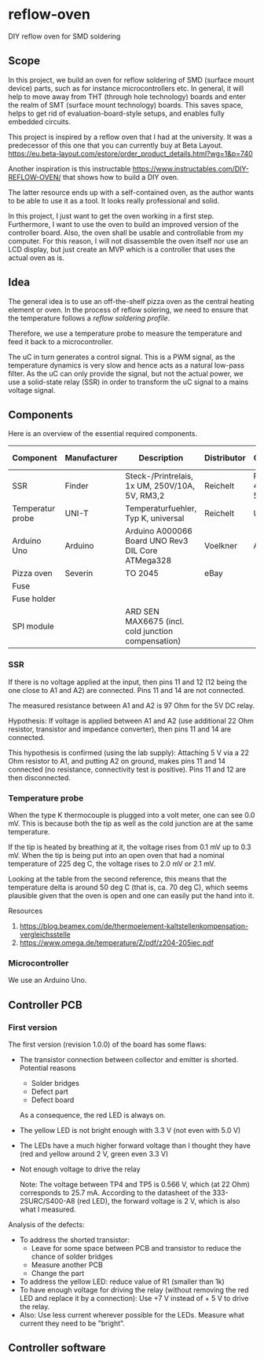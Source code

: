 # reflow-oven
DIY reflow oven for SMD soldering

## Scope

In this project, we build an oven for reflow soldering of SMD (surface mount device)
parts, such as for instance microcontrollers etc.
In general, it will help to move away from THT (through hole technology)
boards and enter the realm of SMT (surface mount technology) boards.
This saves space, helps to get rid of evaluation-board-style setups,
and enables fully embedded circuits.

This project is inspired by a reflow oven that I had at the university.
It was a predecessor of this one that you can currently buy at Beta Layout.
https://eu.beta-layout.com/estore/order_product_details.html?wg=1&p=740

Another inspiration is this instructable
https://www.instructables.com/DIY-REFLOW-OVEN/
that shows how to build a DIY oven.

The latter resource ends up with a self-contained oven, as the author wants
to be able to use it as a tool.
It looks really professional and solid.

In this project, I just want to get the oven working in a first step.
Furthermore, I want to use the oven to build an improved version of the controller board.
Also, the oven shall be usable and controllable from my computer.
For this reason, I will not disassemble the oven itself nor use an LCD
display, but just create an MVP which is a controller that
uses the actual oven as is.

## Idea

The general idea is to use an off-the-shelf pizza oven as the central
heating element or oven.
In the process of reflow solering, we need to ensure that the temperature
follows a *reflow soldering profile*.

Therefore, we use a temperature probe to measure the temperature and
feed it back to a microcontroller.

The uC in turn generates a control signal. This is a PWM signal,
as the temperature dynamics is very slow and hence acts as a natural
low-pass filter.
As the uC can only provide the signal, but not the actual power,
we use a solid-state relay (SSR) in order to transform the uC signal
to a mains voltage signal.

## Components

Here is an overview of the essential required components.

| Component            | Manufacturer  | Description                                        | Distributor  | Order no.       | Price (Euro)  |
|----------------------|---------------|----------------------------------------------------|--------------|-----------------|---------------|
| SSR                  | Finder        | Steck-/Printrelais, 1x UM, 250V/10A, 5V, RM3,2     | Reichelt     | FIN 43.41.7 5V  | 5.95          |
| Temperatur probe     | UNI-T         | Temperaturfuehler, Typ K, universal                | Reichelt     | UT TF-K         | 3.95          |
| Arduino Uno          | Arduino       | Arduino A000066 Board UNO Rev3 DIL Core ATMega328  | Voelkner     | A435401         | 22.29         |
| Pizza oven           | Severin       | TO 2045                                            | eBay         |                 |               |
| Fuse                 |               |                                                    |              |                 |               |
| Fuse holder          |               |                                                    |              |                 |               |
| SPI module           |               | ARD SEN MAX6675 (incl. cold junction compensation) |              |                 |               |

### SSR

If there is no voltage applied at the input, then pins 11 and 12
(12 being the one close to A1 and A2) are connected.
Pins 11 and 14 are not connected.

The measured resistance between A1 and A2 is 97 Ohm for the 5V DC relay.

Hypothesis: If voltage is applied between A1 and A2 (use additional 22 Ohm resistor, transistor and impedance converter),
then pins 11 and 14 are connected.

This hypothesis is confirmed (using the lab supply):
Attaching 5 V via a 22 Ohm resistor to A1, and putting A2 on ground, makes pins 11 and 14 connected (no
resistance, connectivity test is positive).
Pins 11 and 12 are then disconnected.


### Temperature probe

When the type K thermocouple is plugged into a volt meter,
one can see 0.0 mV.
This is because both the tip as well as the cold junction
are at the same temperature.

If the tip is heated by breathing at it, the voltage rises from 0.1 mV up to 0.3 mV.
When the tip is being put into an open oven that had a nominal temperature of 225 deg C,
the voltage rises to 2.0 mV or 2.1 mV.

Looking at the table from the second reference, this means that the temperature delta
is around 50 deg C (that is, ca. 70 deg C), which seems plausible given that the oven is open
and one can easily put the hand into it.

Resources
1. https://blog.beamex.com/de/thermoelement-kaltstellenkompensation-vergleichsstelle
2. https://www.omega.de/temperature/Z/pdf/z204-205iec.pdf

### Microcontroller

We use an Arduino Uno.

## Controller PCB

### First version

The first version (revision 1.0.0) of the board has some flaws:
* The transistor connection between collector and emitter is shorted. Potential reasons
    * Solder bridges
    * Defect part
    * Defect board
  
  As a consequence, the red LED is always on.
* The yellow LED is not bright enough with 3.3 V (not even with 5.0 V)
* The LEDs have a much higher forward voltage than I thought they have (red and yellow around 2 V,
  green even 3.3 V)
* Not enough voltage to drive the relay

  Note: The voltage between TP4 and TP5 is 0.566 V, which (at 22 Ohm) corresponds to 25.7 mA.
  According to the datasheet of the 333-2SURC/S400-A8 (red LED), the forward voltage is 2 V, which
  is also what I measured.


Analysis of the defects:

* To address the shorted transistor:
    * Leave for some space between PCB and transistor to reduce the chance of solder bridges
    * Measure another PCB
    * Change the part
* To address the yellow LED: reduce value of R1 (smaller than 1k)
* To have enough voltage for driving the relay (without removing the red LED and replace it by a connection):
    Use +7 V instead of + 5 V to drive the relay.
* Also: Use less current wherever possible for the LEDs. Measure what current they need to be "bright".

## Controller software

